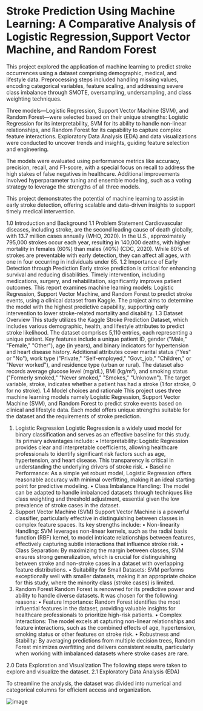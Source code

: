 # Stroke Prediction Using Machine Learning: A Comparative Analysis of Logistic Regression,Support Vector Machine, and Random Forest

This project explored the application of machine learning to predict stroke occurrences using a dataset comprising demographic, medical, and lifestyle data. Preprocessing steps included handling missing values, encoding categorical variables, feature scaling, and addressing severe class imbalance through SMOTE, oversampling, undersampling, and class weighting techniques.

Three models—Logistic Regression, Support Vector Machine (SVM), and Random Forest—were selected based on their unique strengths: Logistic Regression for its interpretability, SVM for its ability to handle non-linear relationships, and Random Forest for its capability to capture complex feature interactions. Exploratory Data Analysis (EDA) and data visualizations were conducted to uncover trends and insights, guiding feature selection and engineering.

The models were evaluated using performance metrics like accuracy, precision, recall, and F1-score, with a special focus on recall to address the high stakes of false negatives in healthcare. Additional improvements involved hyperparameter tuning and ensemble modeling, such as a voting strategy to leverage the strengths of all three models.

This project demonstrates the potential of machine learning to assist in early stroke detection, offering scalable and data-driven insights to support timely medical intervention.


1.0 Introduction and Background
1.1 Problem Statement
Cardiovascular diseases, including stroke, are the second leading cause of death globally, with 13.7 million cases annually (WHO, 2020). In the U.S., approximately 795,000 strokes occur each year, resulting in 140,000 deaths, with higher mortality in females (60%) than males (40%) (CDC, 2020). While 80% of strokes are preventable with early detection, they can affect all ages, with one in four occurring in individuals under 65.
1.2 Importance of Early Detection through Prediction
Early stroke prediction is critical for enhancing survival and reducing disabilities. Timely intervention, including medications, surgery, and rehabilitation, significantly improves patient outcomes.
This report examines machine learning models: Logistic Regression, Support Vector Machine, and Random Forest to predict stroke events, using a clinical dataset from Kaggle. The project aims to determine the model with the highest predictive capability, supporting early intervention to lower stroke-related mortality and disability.
1.3 Dataset Overview
This study utilizes the Kaggle Stroke Prediction Dataset, which includes various demographic, health, and lifestyle attributes to predict stroke likelihood. The dataset comprises 5,110 entries, each representing a unique patient. Key features include a unique patient ID, gender ("Male," "Female," "Other"), age (in years), and binary indicators for hypertension and heart disease history. Additional attributes cover marital status ("Yes" or "No"), work type ("Private," "Self-employed," "Govt_job," "Children," or "Never worked"), and residence type (urban or rural). The dataset also records average glucose level (mg/dL), BMI (kg/m²), and smoking status ("Formerly smoked," "Never smoked," "Smokes," "Unknown"). The target variable, stroke, indicates whether a patient has had a stroke (1 for stroke, 0 for no stroke).
1.4 Model choices and rationale
This project uses three machine learning models namely Logistic Regression, Support Vector Machine (SVM), and Random Forest to predict stroke events based on clinical and lifestyle data. Each model offers unique strengths suitable for the dataset and the requirements of stroke prediction.
1. Logistic Regression
Logistic Regression is a widely used model for binary classification and serves as an effective baseline for this study. Its primary advantages include:
•	Interpretability: Logistic Regression provides clear and interpretable coefficients, allowing healthcare professionals to identify significant risk factors such as age, hypertension, and heart disease. This transparency is critical in understanding the underlying drivers of stroke risk.
•	Baseline Performance: As a simple yet robust model, Logistic Regression offers reasonable accuracy with minimal overfitting, making it an ideal starting point for predictive modeling.
•	Class Imbalance Handling: The model can be adapted to handle imbalanced datasets through techniques like class weighting and threshold adjustment, essential given the low prevalence of stroke cases in the dataset.
2. Support Vector Machine (SVM)
Support Vector Machine is a powerful classifier, particularly effective in distinguishing between classes in complex feature spaces. Its key strengths include:
•	Non-linearity Handling: SVM leverages non-linear kernels, such as the radial basis function (RBF) kernel, to model intricate relationships between features, effectively capturing subtle interactions that influence stroke risk.
•	Class Separation: By maximizing the margin between classes, SVM ensures strong generalization, which is crucial for distinguishing between stroke and non-stroke cases in a dataset with overlapping feature distributions.
•	Suitability for Small Datasets: SVM performs exceptionally well with smaller datasets, making it an appropriate choice for this study, where the minority class (stroke cases) is limited.
3. Random Forest
Random Forest is renowned for its predictive power and ability to handle diverse datasets. It was chosen for the following reasons:
•	Feature Importance: Random Forest identifies the most influential features in the dataset, providing valuable insights for healthcare professionals to prioritize high-risk patients.
•	Complex Interactions: The model excels at capturing non-linear relationships and feature interactions, such as the combined effects of age, hypertension, smoking status or other features on stroke risk.
•	Robustness and Stability: By averaging predictions from multiple decision trees, Random Forest minimizes overfitting and delivers consistent results, particularly when working with imbalanced datasets where stroke cases are rare.







2.0 Data Exploration and Visualization
The following steps were taken to explore and visualize the dataset.
2.1 Exploratory Data Analysis (EDA)
 
To streamline the analysis, the dataset was divided into numerical and categorical columns for efficient access and organization.

![image](https://github.com/user-attachments/assets/f9ccbf74-64e1-48be-9be1-e2990a680ebc)



